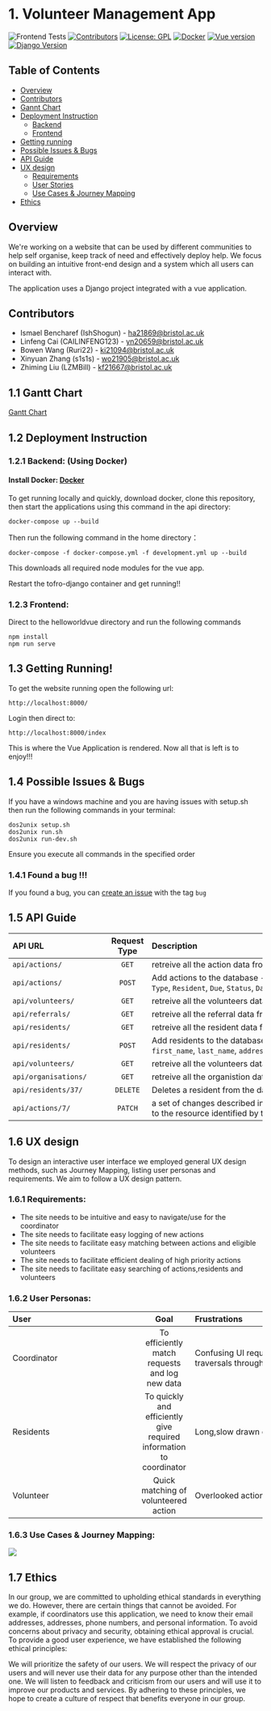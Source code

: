 # 1. Volunteer Management App

![Frontend Tests](https://github.com/spe-uob/2022-VolunteerManagementApp/actions/workflows/Frontend_Test.yml/badge.svg)
[![Contributors](https://img.shields.io/badge/Contributors-5-brightgreen)](https://github.com/spe-uob/2022-VolunteerManagementApp/graphs/contributors)
[![License: GPL](https://img.shields.io/badge/License-GPL-brightgreen.svg)](https://github.com/spe-uob/2022-VolunteerManagementApp/blob/Liu/Application/LICENSE)
[![Docker](https://img.shields.io/badge/Docker-v20.10.23-blue)](https://www.docker.com)
[![Vue version](https://img.shields.io/badge/Vue-v5.0.8-blue)](https://vuejs.org)
[![Django Version](https://img.shields.io/badge/Django-v4.0.2-blue)](https://www.djangoproject.com)

## Table of Contents
- <a href="#1">Overview</a>
- <a href="#C">Contributors</a>
- <a href="#a">Gannt Chart</a>
- <a href="#2">Deployment Instruction</a>
  - <a href="#3">Backend</a>
  - <a href="#4">Frontend</a>
- <a href="#5">Getting running</a>
- <a href="#6">Possible Issues & Bugs</a>
- <a href="#api"> API Guide </a>
- <a href="#7">UX design</a>
  - <a href="#8">Requirements</a>
  - <a href="#9">User Stories</a>
  - <a href="#10">Use Cases & Journey Mapping</a>
- <a href="#12"> Ethics </a>


<h2 id="1">Overview</h2>

We're working on a website that can be used by different communities to help self organise, keep track of need and effectively deploy help. We focus on building an intuitive front-end design and a system which all users can interact with.

The application uses a Django project integrated with a vue application.

<h2 id = "C">Contributors</h2>

- Ismael Bencharef   (IshShogun) - ha21869@bristol.ac.uk
- Linfeng Cai   (CAILINFENG123) - yn20659@bristol.ac.uk
- Bowen Wang   (Ruri22) - ki21094@bristol.ac.uk
- Xinyuan Zhang   (s1s1s) - wo21905@bristol.ac.uk
- Zhiming Liu  (LZMBill) - kf21667@bristol.ac.uk

<h2 id = "a">1.1 Gantt Chart</h2>
<a href="https://docs.google.com/spreadsheets/d/17jk70c7Ysqay2RxTJ-WYFc619bPg-nvXDeJa_21MRxU/edit#gid=1962477973">Gantt Chart</a>

<h2 id="2">1.2 Deployment Instruction</h2>

<h3 id="3">1.2.1 Backend: (Using Docker) </h3> 

#### Install Docker: <a href="https://www.docker.com">Docker</a>

To get running locally and quickly, download docker, clone this repository, then start the applications using this command in the api directory:

    docker-compose up --build

Then run the following command in the home directory：

```
docker-compose -f docker-compose.yml -f development.yml up --build
```

This downloads all required node modules for the vue app.

Restart the tofro-django container and get running!!

<h3 id="4"> 1.2.3 Frontend: </h3> 

Direct to the helloworldvue directory and run the following commands
```
npm install
npm run serve
```

<h2 id="5"> 1.3 Getting Running! </h2> 

To get the website running open the following url:
```
http://localhost:8000/
```


Login then direct to:
```
http://localhost:8000/index
```

This is where the Vue Application is rendered. Now all that is left is to enjoy!!!

<h2 id="6"> 1.4 Possible Issues & Bugs </h2>
If you have a windows machine and you are having issues with setup.sh then run the following commands in your terminal:

```
dos2unix setup.sh
dos2unix run.sh
dos2unix run-dev.sh
```
Ensure you execute all commands in the specified order

### 1.4.1 Found a bug !!!
If you found a bug, you can [create an issue](https://github.com/spe-uob/2022-VolunteerManagementApp/issues/new) with the tag `bug`


<h2 id="api"> 1.5 API Guide </h2> 

| <div align="left" style="width:180px">API URL</div>         | Request Type          | <div align="left" style="width:460px">Description</div>   |
| ------------- |:-------------:| :-----|
| `api/actions/` 	| `GET`     	| retreive all the action data from a server |
| `api/actions/` 	| `POST`     	| Add actions to the database - Requires an object with `Help Type`, `Resident`, `Due`, `Status`, `Date`|
| `api/volunteers/`  | `GET`    | retreive all the volunteers data from a server |
| `api/referrals/` 	| `GET`     	| retreive all the referral data from a server |
| `api/residents/`  | `GET`     	| retreive all the resident data from a server |
| `api/residents/`  | `POST`     	| Add residents to the database - Requires an object with `first_name`, `last_name`, `address`, `postcode`, `Date`|
| `api/volunteers/`  | `GET`    | retreive all the volunteers data from a server  |
| `api/organisations/`  | `GET`     	| retreive all the organistion data from a server|
| `api/residents/37/` | `DELETE` | Deletes a resident from the database |
| `api/actions/7/` | `PATCH` | a set of changes described in the request entity be applied to the resource identified by the Request- URI|

<h2 id="7"> 1.6 UX design </h2> 
To design an interactive user interface we employed general UX design methods, such as Journey Mapping, listing user personas and requirements. We aim to follow a UX design pattern.

<h3 id="8"> 1.6.1 Requirements:</h3> 

- The site needs to be intuitive and easy to navigate/use for the coordinator
- The site needs to facilitate easy logging of new actions
- The site needs to facilitate easy matching between actions and eligible volunteers
- The site needs to facilitate efficient dealing of high priority actions
- The site needs to facilitate easy searching of actions,residents and volunteers


<h3 id="9"> 1.6.2 User Personas:</h3> 

| <div align="left" style="width:240px">User</div>         | Goal          | <div align="left" style="width:400px">Frustrations</div>   |
| ------------- |:-------------:| :-----|
| Coordinator 	| To efficiently match requests and log new data     	| Confusing UI requiring a lot of clicks and long traversals through out the interface |
| Residents 	| To quickly and efficiently give required information to coordinator     	| Long,slow drawn out phone call|
| Volunteer  | Quick matching of volunteered action    | Overlooked action for long period of times |

<h3 id="10"> 1.6.3 Use Cases & Journey Mapping: </h3> 
<a id="10">
  <img src="images/image4.png">
</a>

<h2 id="12">1.7 Ethics</h2> 
In our group, we are committed to upholding ethical standards in everything we do. However, there are certain things that cannot be avoided. For example, if coordinators use this application, we need to know their email addresses, addresses, phone numbers, and personal information. To avoid concerns about privacy and security, obtaining ethical approval is crucial.
To provide a good user experience, we have established the following ethical principles:

We will prioritize the safety of our users.
We will respect the privacy of our users and will never use their data for any purpose other than the intended one.
We will listen to feedback and criticism from our users and will use it to improve our products and services.
By adhering to these principles, we hope to create a culture of respect that benefits everyone in our group.
